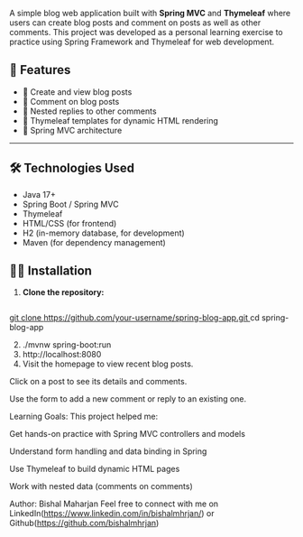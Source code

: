 A simple blog web application built with **Spring MVC** and **Thymeleaf** where users can create blog posts and comment on posts as well as other comments. This project was developed as a personal learning exercise to practice using Spring Framework and Thymeleaf for web development.

## 🚀 Features

- 📝 Create and view blog posts
- 💬 Comment on blog posts
- 🔁 Nested replies to other comments
- 📄 Thymeleaf templates for dynamic HTML rendering
- 🧩 Spring MVC architecture

---

## 🛠️ Technologies Used

- Java 17+
- Spring Boot / Spring MVC
- Thymeleaf
- HTML/CSS (for frontend)
- H2 (in-memory database, for development)
- Maven (for dependency management)


## 🧑‍💻 Installation

1. **Clone the repository:**
   ```bash
[   git clone https://github.com/your-username/spring-blog-app.git
](https://github.com/bishalmhrjan/bookonlineshop.git)   cd spring-blog-app

2. ./mvnw spring-boot:run
3.  http://localhost:8080
4. Visit the homepage to view recent blog posts.

Click on a post to see its details and comments.

Use the form to add a new comment or reply to an existing one.


Learning Goals:
This project helped me:

Get hands-on practice with Spring MVC controllers and models

Understand form handling and data binding in Spring

Use Thymeleaf to build dynamic HTML pages

Work with nested data (comments on comments)


Author:
Bishal Maharjan
Feel free to connect with me on LinkedIn(https://www.linkedin.com/in/bishalmhrjan/) or Github(https://github.com/bishalmhrjan)

